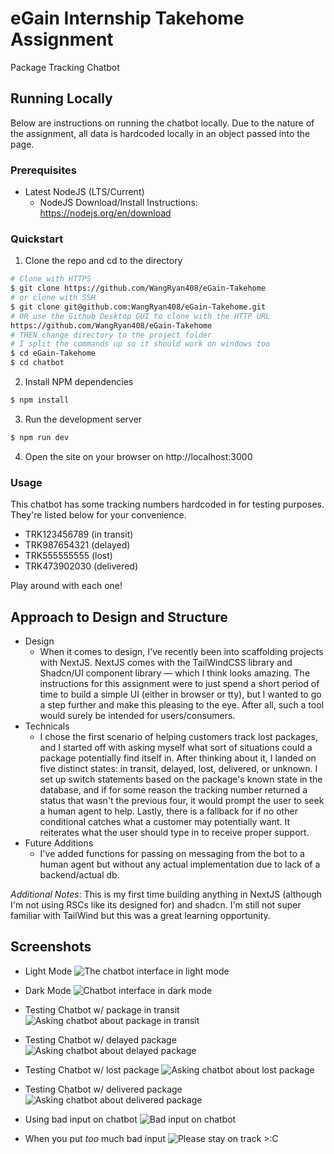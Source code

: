 # eGain Internship Takehome Assignment

Package Tracking Chatbot

## Running Locally
Below are instructions on running the chatbot locally. Due to the nature of the assignment, all data is hardcoded locally in an object passed into the page.

### Prerequisites

* Latest NodeJS (LTS/Current)
    - NodeJS Download/Install Instructions: https://nodejs.org/en/download

### Quickstart

1. Clone the repo and cd to the directory
```sh
# Clone with HTTPS
$ git clone https://github.com/WangRyan408/eGain-Takehome
# or clone with SSH
$ git clone git@github.com:WangRyan408/eGain-Takehome.git
# OR use the Github Desktop GUI to clone with the HTTP URL
https://github.com/WangRyan408/eGain-Takehome
# THEN change directory to the project folder
# I split the commands up so it should work on windows too
$ cd eGain-Takehome
$ cd chatbot
```

2. Install NPM dependencies
```sh
$ npm install
```

3. Run the development server 
```sh
$ npm run dev
```

4. Open the site on your browser on http://localhost:3000


### Usage

This chatbot has some tracking numbers hardcoded in for testing purposes. They're listed below for your convenience.
- TRK123456789 (in transit)
- TRK987654321 (delayed)
- TRK555555555 (lost)
- TRK473902030 (delivered)

Play around with each one!

## Approach to Design and Structure

- Design
   - When it comes to design, I've recently been into scaffolding projects with NextJS. NextJS comes with the TailWindCSS library and Shadcn/UI component library &mdash; which I think looks amazing. The instructions for this assignment were to just spend a short period of time to build a simple UI (either in browser or tty), but I wanted to go a step further and make this pleasing to the eye. After all, such a tool would surely be intended for users/consumers. 
- Technicals
    - I chose the first scenario of helping customers track lost packages, and I started off with asking myself what sort of situations could a package potentially find itself in. After thinking about it, I landed on five distinct states: in transit, delayed, lost, delivered, or unknown. I set up switch statements based on the package's known state in the database, and if for some reason the tracking number returned a status that wasn't the previous four, it would prompt the user to seek a human agent to help. Lastly, there is a fallback for if no other conditional catches what a customer may potentially want. It reiterates what the user should type in to receive proper support. 
- Future Additions
    - I've added functions for passing on messaging from the bot to a human agent but without any actual implementation due to lack of a backend/actual db.

*Additional Notes*: This is my first time building anything in NextJS (although I'm not using RSCs like its designed for) and shadcn. I'm still not super familiar with TailWind but this was a great learning opportunity. 


## Screenshots

- Light Mode
![The chatbot interface in light mode](./images/package_tracker_light.png)

- Dark Mode
![Chatbot interface in dark mode](./images/package_tracker_dark.png)

- Testing Chatbot w/ package in transit
![Asking chatbot about package in transit](./images/package_tracker_in_transit.png)

- Testing Chatbot w/ delayed package
![Asking chatbot about delayed package](./images/package_tracker_delayed.png)

- Testing Chatbot w/ lost package
![Asking chatbot about lost package](./images/package_tracker_lost.png)

- Testing Chatbot w/ delivered package
![Asking chatbot about delivered package](./images/package_tracker_delivered.png)

- Using bad input on chatbot
![Bad input on chatbot](./images/package_tracker_badInput.png)

- When you put *too* much bad input
![Please stay on track >:C](./images/package_tracker_toomany_badInputs.png)